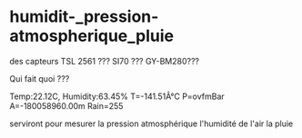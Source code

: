 # humidit-_pression-atmospherique_pluie

des capteurs TSL 2561  ???
SI70   ???
GY-BM280???

Qui fait quoi ???


Temp:22.12C, Humidity:63.45% T=-141.51Â°C P=ovfmBar A=-180058960.00m Rain=255   

serviront pour mesurer la pression atmosphérique 
l'humidité de l'air
la pluie  

